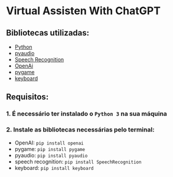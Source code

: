 # Virtual Assisten With ChatGPT

## Bibliotecas utilizadas:

* [Python](https://www.python.org/)
* [pyaudio](https://pypi.org/project/PyAudio/)
* [Speech Recognition](https://pypi.org/project/SpeechRecognition/)
* [OpenAi](https://platform.openai.com/docs/introduction)
* [pygame](https://www.pygame.org/docs/)
* [keyboard](https://pypi.org/project/keyboard/)

## Requisitos:

### **1. É necessário ter instalado o `Python 3` na sua máquina**
### **2. Instale as bibliotecas necessárias pelo terminal:**

* OpenAI: `pip install openai`
* pygame: `pip install pygame`
* pyaudio: `pip install pyaudio`
* speech recognition: `pip install SpeechRecognition`
* keyboard: `pip install keyboard`


 
